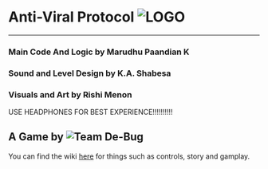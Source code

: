 # Anti-Viral Protocol ![LOGO](https://i.imgur.com/TupVtfV.png)
***
### Main Code And Logic by Marudhu Paandian K
### Sound and Level Design by K.A. Shabesa
### Visuals and Art by Rishi Menon

USE HEADPHONES FOR BEST EXPERIENCE!!!!!!!!!!

## A Game by ![Team De-Bug](https://i.imgur.com/C3eA4g8.png)

You can find the wiki [here](https://github.com/Team-De-bug/Anti-Viral-Protocol/wiki) for things such as controls, story and gamplay.

